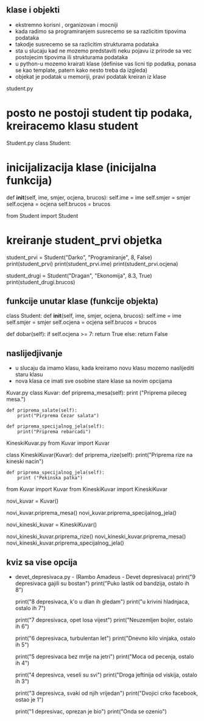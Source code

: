 
## klase i objekti
- ekstremno korisni , organizovan i mocniji
- kada radimo sa programiranjem susrecemo se sa razlicitim tipovima podataka
- takodje susrecemo se sa razlicitim strukturama podataka
- sta u slucaju kad ne mozemo predstaviti neku pojavu iz prirode sa vec postojecim tipovima 
  ili strukturama podataka
- u python-u mozemo krairati klase (definise vas licni tip podatka, ponasa se kao template, patern
  kako nesto treba da izgleda)
- objekat je podatak u memoriji, pravi podatak kreiran iz klase

student.py
# posto ne postoji student tip podaka, kreiracemo klasu student
Student.py
class Student:
  # inicijalizacija klase (inicijalna funkcija)  
  def __init__(self, ime, smjer, ocjena, brucos):
    self.ime = ime
    self.smjer = smjer
    self.ocjena = ocjena
    self.brucos = brucos


from Student import Student

# kreiranje student_prvi objetka
student_prvi = Student("Darko", "Programiranje", 8, False)
print(student_prvi)
print(student_prvi.ime)
print(student_prvi.ocjena)

student_drugi = Student("Dragan", "Ekonomija", 8.3, True) 
print(student_drugi.brucos) 

## funkcije unutar klase (funkcije objekta)
class Student:
  def __init__(self, ime, smjer, ocjena, brucos):
    self.ime = ime
    self.smjer = smjer
    self.ocjena = ocjena
    self.brucos = brucos

  def dobar(self):
    if self.ocjena >= 7:
      return True
    else:
      return False

## naslijedjivanje
- u slucaju da imamo klasu, kada kreiramo novu klasu mozemo naslijediti staru klasu
- nova klasa ce imati sve osobine stare klase sa novim opcijama

Kuvar.py
class Kuvar:
    def priprema_mesa(self):
        print ("Priprema pileceg mesa.")

    def priprema_salate(self):
        print("Pirprema Cezar salata")

    def priprema_specijalnog_jela(self):
        print("Priprema rebarcadi")

KineskiKuvar.py
from Kuvar import Kuvar

class KineskiKuvar(Kuvar):
    def priprema_rize(self):
        print("Priprema rize na kineski nacin")

    def priprema_specijalnog_jela(self):
        print ("Pekinska patka")

from Kuvar import Kuvar
from KineskiKuvar import KineskiKuvar

novi_kuvar = Kuvar()

novi_kuvar.priprema_mesa()
novi_kuvar.priprema_specijalnog_jela()

novi_kineski_kuvar = KineskiKuvar()

novi_kineski_kuvar.priprema_rize()
novi_kineski_kuvar.priprema_mesa()
novi_kineski_kuvar.priprema_specijalnog_jela()

## kviz sa vise opcija



- devet_depresivaca.py - (Rambo Amadeus - Devet depresivaca)
    print("9 depresivaca gajili su bostan")
    print("Puko lastik od bandzija, ostalo ih 8")

    print("8 depresivaca, k'o u dlan ih gledam")
    print("u krivini hladnjaca, ostalo ih 7")

    print("7 depresivaca, opet losa vijest")
    print("Neuzemljen bojler, ostalo ih 6")
    
    print("6 depresivaca, turbulentan let")
    print("Dnevno kilo vinjaka, ostalo ih 5")

    print("5 depresivaca bez mrlje na jetri")
    print("Moca od pecenja, ostalo ih 4")

    print("4 depresivca, veseli su svi")
    print("Droga jeftinija od viskija, ostalo ih 3")

    print("3 depresivca, svaki od njih vrijedan")
    print("Dvojici crko facebook, ostao je 1")

    print("1 depresivac, oprezan je bio")
    print("Onda se ozenio")

    

